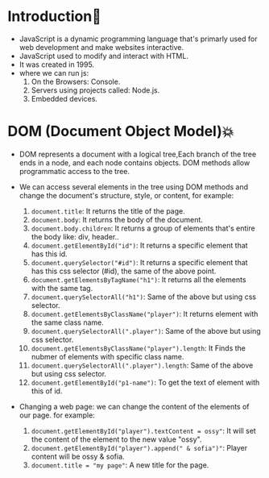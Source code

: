 # Introduction:flags:
- JavaScript is a dynamic programming language that's primarly used for web development and make websites interactive.
- JavaScript used to modify and interact with HTML.
- It was created in 1995.
- where we can run js:
   1. On the Browsers: Console.
   2. Servers using projects called: Node.js. 
   3. Embedded devices.

# DOM (Document Object Model):boom:
- DOM represents a document with a logical tree,Each branch of the tree ends in a node, and each node contains objects. DOM methods allow programmatic access to the tree.  
- We can access several elements in the tree using DOM methods and change the document's structure, style, or content, for example:
     1. `document.title`: It returns the title of the page.
     2. `document.body`: It returns the body of the document.
     3. `document.body.children`: It returns a group of elements that's entire the body like: div, header.. 
     4. `document.getElementById("id")`: It returns a specific element that has this id.
     5. `document.querySelector("#id")`: It returns a specific element that has this css selector (#id), the same of the above point.
     6. `document.getElementsByTagName("h1")`: It returns all the elements with the same tag.
     7. `document.querySelectorAll("h1")`: Same of the above but using css selector.
     8. `document.getElementsByClassName("player")`: It returns element with the same class name.
     9. `document.querySelectorAll(".player")`: Same of the above but using css selector.
     10. `document.getElementsByClassName("player").length`: It Finds the nubmer of elements with specific class name.
     11. `document.querySelectorAll(".player").length`: Same of the above but using css selector.
     12. `document.getElementById("p1-name")`: To get the text of element with this of id.


 - Changing a web page: we can change the content of the elements of our page. for example:
      1. `document.getElementById("player").textContent = ossy"`: It will set the content of the element to the new value "ossy".
      2. `document.getElementById("player").append(" & sofia")"`: Player content will be ossy & sofia.
      3. `document.title = "my page"`: A new title for the page.

 
 

